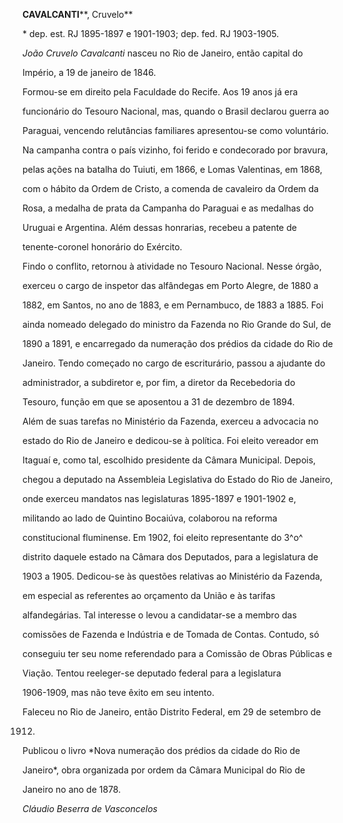**CAVALCANTI****, Cruvelo**



\* dep. est. RJ 1895-1897 e 1901-1903; dep. fed. RJ 1903-1905.



*João Cruvelo Cavalcanti* nasceu no Rio de Janeiro, então capital do

Império, a 19 de janeiro de 1846.



Formou-se em direito pela Faculdade do Recife. Aos 19 anos já era

funcionário do Tesouro Nacional, mas, quando o Brasil declarou guerra ao

Paraguai, vencendo relutâncias familiares apresentou-se como voluntário.

Na campanha contra o país vizinho, foi ferido e condecorado por bravura,

pelas ações na batalha do Tuiuti, em 1866, e Lomas Valentinas, em 1868,

com o hábito da Ordem de Cristo, a comenda de cavaleiro da Ordem da

Rosa, a medalha de prata da Campanha do Paraguai e as medalhas do

Uruguai e Argentina. Além dessas honrarias, recebeu a patente de

tenente-coronel honorário do Exército.



Findo o conflito, retornou à atividade no Tesouro Nacional. Nesse órgão,

exerceu o cargo de inspetor das alfândegas em Porto Alegre, de 1880 a

1882, em Santos, no ano de 1883, e em Pernambuco, de 1883 a 1885. Foi

ainda nomeado delegado do ministro da Fazenda no Rio Grande do Sul, de

1890 a 1891, e encarregado da numeração dos prédios da cidade do Rio de

Janeiro. Tendo começado no cargo de escriturário, passou a ajudante do

administrador, a subdiretor e, por fim, a diretor da Recebedoria do

Tesouro, função em que se aposentou a 31 de dezembro de 1894.



Além de suas tarefas no Ministério da Fazenda, exerceu a advocacia no

estado do Rio de Janeiro e dedicou-se à política. Foi eleito vereador em

Itaguaí e, como tal, escolhido presidente da Câmara Municipal. Depois,

chegou a deputado na Assembleia Legislativa do Estado do Rio de Janeiro,

onde exerceu mandatos nas legislaturas 1895-1897 e 1901-1902 e,

militando ao lado de Quintino Bocaiúva, colaborou na reforma

constitucional fluminense. Em 1902, foi eleito representante do 3^o^

distrito daquele estado na Câmara dos Deputados, para a legislatura de

1903 a 1905. Dedicou-se às questões relativas ao Ministério da Fazenda,

em especial as referentes ao orçamento da União e às tarifas

alfandegárias. Tal interesse o levou a candidatar-se a membro das

comissões de Fazenda e Indústria e de Tomada de Contas. Contudo, só

conseguiu ter seu nome referendado para a Comissão de Obras Públicas e

Viação. Tentou reeleger-se deputado federal para a legislatura

1906-1909, mas não teve êxito em seu intento.



Faleceu no Rio de Janeiro, então Distrito Federal, em 29 de setembro de

1912.



Publicou o livro *Nova numeração dos prédios da cidade do Rio de

Janeiro*, obra organizada por ordem da Câmara Municipal do Rio de

Janeiro no ano de 1878.



*Cláudio Beserra de Vasconcelos*



